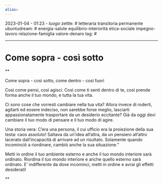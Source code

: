 ```yaml
---
alias: 
---
```

2023-01-04 - 01:23 - *luogo*
zettle: # letteraria transitoria permanente
ubuntudream: # energia-salute equilibrio-interiorità etica-sociale impegno-lavoro relazione-famiglia valore-denaro 
tag: #

---
# Come sopra - così sotto

**

Come sopra - così sotto, come dentro - così fuori

Così come pensi, così agisci. Così come ti senti dentro di te, così prende forma anche il tuo mondo, e tutta la tua vita.

Ci sono cose che vorresti cambiare nella tua vita? Allora invece di roderti, agitarti ed essere indeciso, non sarebbe forse meglio, lasciarti appassionatamente trasportare da un desiderio eccitante? Già da oggi devi cambiare il tuo modo di pensare e il tuo modo di agire.

Una storia vera: C’era una persona, il cui ufficio era la proiezione della sua testa: caos assoluto! Saltava da un’idea all’altra, da un pensiero all’altro lacerato dall’incapacità di arrivare ad un risultato. Solamente quando incominciò a riordinare, cambiò anche la sua situazione.”

Metti in ordine il tuo ambiente esterno e anche il tuo mondo interiore sarà ordinato. Riordina il tuo mondo interiore e anche quello esterno sarà ordinato. E’ indifferente da dove incominci, metti in ordine e avrai gli effetti desiderati!

**